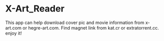 # X-Art_Reader
This app can help download cover pic and movie information from x-art.com or hegre-art.com. Find magnet link from kat.cr or extratorrent.cc.
enjoy it!
